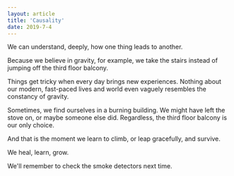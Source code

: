```yaml
---
layout: article
title: 'Causality'
date: 2019-7-4
---
```


We can understand, deeply, how one thing leads to another.

Because we believe in gravity, for example, we take the stairs instead of jumping off the third floor balcony.

Things get tricky when every day brings new experiences. Nothing about our modern, fast-paced lives and world even vaguely resembles the constancy of gravity.

Sometimes, we find ourselves in a burning building. We might have left the stove on, or maybe someone else did. Regardless, the third floor balcony is our only choice.

And that is the moment we learn to climb, or leap gracefully, and survive.

We heal, learn, grow.

We'll remember to check the smoke detectors next time.
